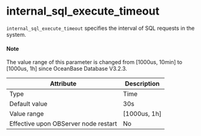 # internal_sql_execute_timeout

`internal_sql_execute_timeout` specifies the interval of SQL requests in the system.

<main id="notice" type='explain'>
  <h4>Note</h4>
  <p>The value range of this parameter is changed from [1000us, 10min] to [1000us, 1h] since OceanBase Database V3.2.3. </p>
</main>


| **Attribute** | **Description** |
|------------------|-------------------|
| Type | Time |
| Default value | 30s |
| Value range | \[1000us, 1h] |
| Effective upon OBServer node restart | No |

